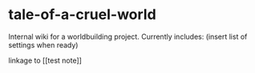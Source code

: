 # tale-of-a-cruel-world

Internal wiki for a worldbuilding project. Currently includes: (insert list of settings when ready)

linkage to [[test note]]

